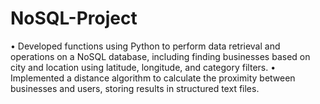 # NoSQL-Project
•	Developed functions using Python to perform data retrieval and operations on a NoSQL database, including finding businesses based on city and location using latitude, longitude, and category filters. 
•	Implemented a distance algorithm to calculate the proximity between businesses and users, storing results in structured text files.

